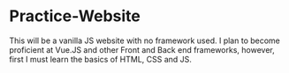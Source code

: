 # Practice-Website
This will be a vanilla JS website with no framework used. I plan to become proficient at Vue.JS and other Front and Back end frameworks, however, first I must learn the basics of HTML, CSS and JS. 
